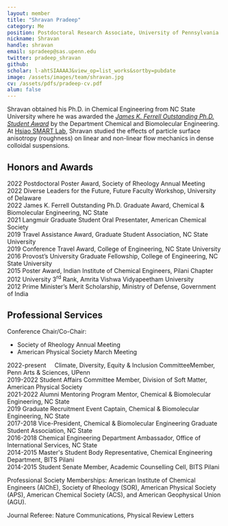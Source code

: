 ```yaml
---
layout: member
title: "Shravan Pradeep"
category: Me
position: Postdoctoral Research Associate, University of Pennsylvania
nickname: Shravan
handle: shravan
email: spradeep@sas.upenn.edu
twitter: pradeep_shravan
github: 
scholar: l-ahtSIAAAAJ&view_op=list_works&sortby=pubdate
image: /assets/images/team/shravan.jpg
cv: /assets/pdfs/pradeep-cv.pdf
alum: false
---
```

Shravan obtained his Ph.D. in Chemical Engineering from NC State University where he was awarded the <i>[James K. Ferrell Outstanding Ph.D. Student Award](https://www.cbe.ncsu.edu/graduate/graduate-student-awards/)</i> by the Department Chemical and Biomolecular Engineering. At [Hsiao SMART Lab](https://www.hsiaolab.com/), Shravan studied the effects of particle surface anisotropy (roughness) on linear and non-linear flow mechanics in dense colloidal suspensions.  

## Honors and Awards 

2022 Postdoctoral Poster Award, Society of Rheology Annual Meeting<br>
2022 Diverse Leaders for the Future, Future Faculty Workshop, University of Delaware<br>
2022 James K. Ferrell Outstanding Ph.D. Graduate Award, Chemical & Biomolecular Engineering, NC State<br>
2021 Langmuir Graduate Student Oral Presentater, American Chemical Society<br>
2019 Travel Assistance Award, Graduate Student Association, NC State University<br>
2019 Conference Travel Award, College of Engineering, NC State University <br>
2016 Provost’s University Graduate Fellowship, College of Engineering, NC State University <br>
2015 Poster Award, Indian Institute of Chemical Engineers, Pilani Chapter<br>
2012 University 3<sup>rd</sup> Rank, Amrita Vishwa Vidyapeetham University<br>
2012 Prime Minister’s Merit Scholarship, Ministry of Defense, Government of India

## Professional Services

Conference Chair/Co-Chair:
* Society of Rheology Annual Meeting
* American Physical Society March Meeting 

2022-present &nbsp; &nbsp; Climate, Diversity, Equity & Inclusion CommitteeMember, Penn Arts & Sciences, UPenn<br>
2019-2022 Student Affairs Committee Member, Division of Soft Matter, American Physical Society<br>
2021-2022 Alumni Mentoring Program Mentor, Chemical & Biomolecular Engineering, NC State<br>
2019 Graduate Recruitment Event Captain, Chemical & Biomolecular Engineering, NC State<br>
2017-2018 Vice-President, Chemical & Biomolecular Engineering Graduate Student Association, NC State<br>
2016-2018 Chemical Engineering Department Ambassador, Office of International Services, NC State<br>
2014-2015 Master's Student Body Representative, Chemical Engineering Department, BITS Pilani<br>
2014-2015 Student Senate Member, Academic Counselling Cell, BITS Pilani

Professional Society Memberships: American Institute of Chemical Engineers (AIChE), Society of Rheology (SOR), American Physical Society (APS), American Chemical Society (ACS), and American Geophysical Union (AGU).

Journal Referee: Nature Communications, Physical Review Letters 